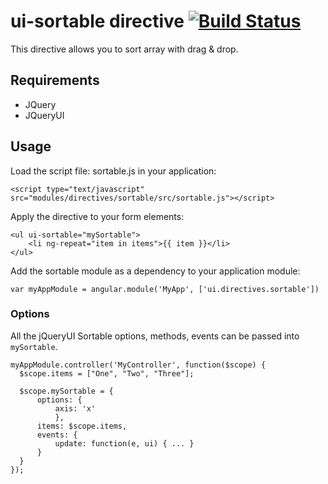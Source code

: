 # ui-sortable directive [![Build Status](https://travis-ci.org/angular-ui/ui-sortable.png)](https://travis-ci.org/angular-ui/ui-sortable)

This directive allows you to sort array with drag & drop.

## Requirements

- JQuery
- JQueryUI

## Usage

Load the script file: sortable.js in your application:

    <script type="text/javascript" src="modules/directives/sortable/src/sortable.js"></script>

Apply the directive to your form elements:

    <ul ui-sortable="mySortable">
        <li ng-repeat="item in items">{{ item }}</li>
    </ul>

Add the sortable module as a dependency to your application module:

    var myAppModule = angular.module('MyApp', ['ui.directives.sortable'])


### Options

All the jQueryUI Sortable options, methods, events can be passed into `mySortable`.

    myAppModule.controller('MyController', function($scope) {
      $scope.items = ["One", "Two", "Three"];

      $scope.mySortable = {
          options: {
              axis: 'x'
              },
          items: $scope.items,
          events: {
              update: function(e, ui) { ... }
          }
      }
    });


